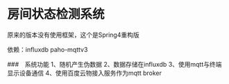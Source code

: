 # 房间状态检测系统
原来的版本没有使用框架，这个是Spring4重构版

依赖：influxdb paho-mqttv3

###　系统功能 
1、随机产生伪数据
2、数据存储在influxdb
3、使用mqtt与终端显示设备通信
4、使用百度云物接入服务作为mqtt broker